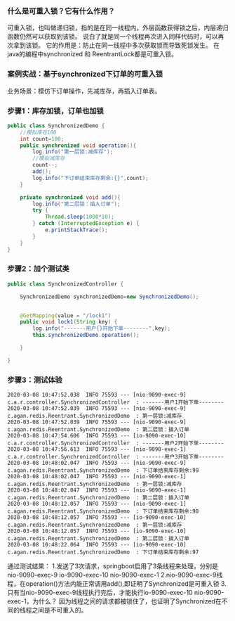 
### 什么是可重入锁？它有什么作用？
可重入锁，也叫做递归锁，指的是在同一线程内，外层函数获得锁之后，内层递归函数仍然可以获取到该锁。
说白了就是同一个线程再次进入同样代码时，可以再次拿到该锁。
它的作用是：防止在同一线程中多次获取锁而导致死锁发生。
在java的编程中synchronized 和 ReentrantLock都是可重入锁。

### 案例实战：基于synchronized下订单的可重入锁
业务场景：模仿下订单操作，先减库存，再插入订单表。

### 步骤1：库存加锁，订单也加锁
```java
public class SynchronizedDemo {
    //模拟库存100
    int count=100;
    public synchronized void operation(){
        log.info("第一层锁:减库存");
        //模拟减库存
        count--;
        add();
        log.info("下订单结束库存剩余:{}",count);
    }

    private synchronized void add(){
        log.info("第二层锁：插入订单");
        try {
            Thread.sleep(1000*10);
        } catch (InterruptedException e) {
            e.printStackTrace();
        }
    }
}

```

### 步骤2：加个测试类
```java
public class SynchronizedController {

    SynchronizedDemo synchronizedDemo=new SynchronizedDemo();


    @GetMapping(value = "/lock1")
    public void lock1(String key) {
        log.info("-------用户{}开始下单--------",key);
        this.synchronizedDemo.operation();

    }

}
```

### 步骤3：测试体验
``` 
2020-03-08 10:47:52.038  INFO 75593 --- [nio-9090-exec-9] c.a.r.controller.SynchronizedController  : -------用户1开始下单--------
2020-03-08 10:47:52.039  INFO 75593 --- [nio-9090-exec-9] c.agan.redis.Reentrant.SynchronizedDemo  : 第一层锁:减库存
2020-03-08 10:47:52.039  INFO 75593 --- [nio-9090-exec-9] c.agan.redis.Reentrant.SynchronizedDemo  : 第二层锁：插入订单
2020-03-08 10:47:54.606  INFO 75593 --- [io-9090-exec-10] c.a.r.controller.SynchronizedController  : -------用户2开始下单--------
2020-03-08 10:47:56.613  INFO 75593 --- [nio-9090-exec-1] c.a.r.controller.SynchronizedController  : -------用户3开始下单--------
2020-03-08 10:48:02.047  INFO 75593 --- [nio-9090-exec-9] c.agan.redis.Reentrant.SynchronizedDemo  : 下订单结束库存剩余:99
2020-03-08 10:48:02.047  INFO 75593 --- [nio-9090-exec-1] c.agan.redis.Reentrant.SynchronizedDemo  : 第一层锁:减库存
2020-03-08 10:48:02.047  INFO 75593 --- [nio-9090-exec-1] c.agan.redis.Reentrant.SynchronizedDemo  : 第二层锁：插入订单
2020-03-08 10:48:12.057  INFO 75593 --- [nio-9090-exec-1] c.agan.redis.Reentrant.SynchronizedDemo  : 下订单结束库存剩余:98
2020-03-08 10:48:12.057  INFO 75593 --- [io-9090-exec-10] c.agan.redis.Reentrant.SynchronizedDemo  : 第一层锁:减库存
2020-03-08 10:48:12.057  INFO 75593 --- [io-9090-exec-10] c.agan.redis.Reentrant.SynchronizedDemo  : 第二层锁：插入订单
2020-03-08 10:48:22.064  INFO 75593 --- [io-9090-exec-10] c.agan.redis.Reentrant.SynchronizedDemo  : 下订单结束库存剩余:97
```
通过测试结果：
1.发送了3次请求，springboot启用了3条线程来处理，分别是nio-9090-exec-9 io-9090-exec-10 nio-9090-exec-1
2.nio-9090-exec-9线程，在operation()方法内能正常调用add(),即证明了Synchronized是可重入锁
3.只有当nio-9090-exec-9线程执行完后，才能执行io-9090-exec-10 nio-9090-exec-1，为什么？
  因为线程之间的请求都被锁住了，也证明了Synchronized在不同的线程之间是不可重入的。









